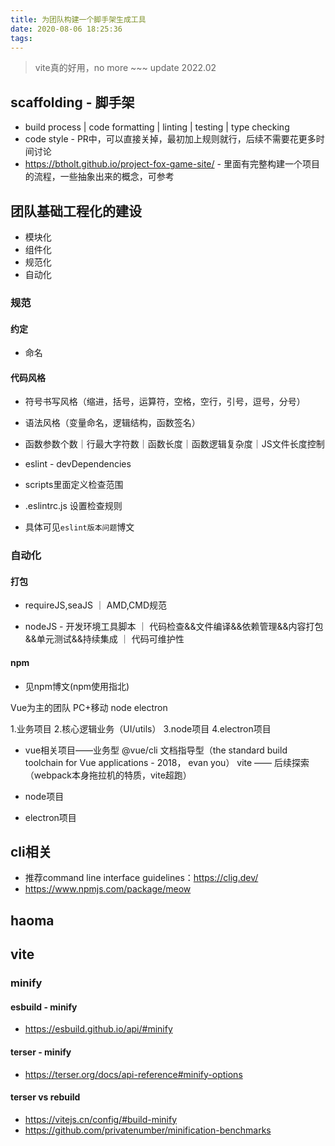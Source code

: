 ```yaml
---
title: 为团队构建一个脚手架生成工具
date: 2020-08-06 18:25:36
tags:
---
```

> vite真的好用，no more ~~~ update 2022.02


## scaffolding - 脚手架
- build process | code formatting | linting | testing |  type checking
- code style - PR中，可以直接关掉，最初加上规则就行，后续不需要花更多时间讨论
- https://btholt.github.io/project-fox-game-site/ - 里面有完整构建一个项目的流程，一些抽象出来的概念，可参考
## 团队基础工程化的建设
- 模块化
- 组件化
- 规范化
- 自动化

### 规范
#### 约定
- 命名
#### 代码风格
- 符号书写风格（缩进，括号，运算符，空格，空行，引号，逗号，分号）
- 语法风格（变量命名，逻辑结构，函数签名）
- 函数参数个数｜行最大字符数｜函数长度｜函数逻辑复杂度｜JS文件长度控制

- eslint - devDependencies
- scripts里面定义检查范围
- .eslintrc.js 设置检查规则
- 具体可见```eslint版本问题```博文


### 自动化
#### 打包
- requireJS,seaJS ｜ AMD,CMD规范

- nodeJS - 开发环境工具脚本 ｜ 代码检查&&文件编译&&依赖管理&&内容打包&&单元测试&&持续集成 ｜ 代码可维护性

#### npm
- 见npm博文(npm使用指北)


Vue为主的团队
PC+移动
node
electron


1.业务项目
2.核心逻辑业务（UI/utils）
3.node项目
4.electron项目

- vue相关项目——业务型
@vue/cli
文档指导型（the standard build toolchain for Vue applications - 2018， evan you）
vite —— 后续探索 （webpack本身拖拉机的特质，vite超跑）

- node项目



- electron项目

## cli相关
- 推荐command line interface guidelines：https://clig.dev/
- https://www.npmjs.com/package/meow


## haoma


## vite
### minify

#### esbuild - minify
- https://esbuild.github.io/api/#minify

#### terser - minify
- https://terser.org/docs/api-reference#minify-options

#### terser vs rebuild
- https://vitejs.cn/config/#build-minify
- https://github.com/privatenumber/minification-benchmarks